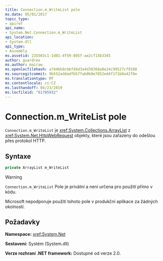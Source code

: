```yaml
---
title: Connection.m_WriteList pole
ms.date: 05/01/2017
topic_type:
- apiref
api_name:
- System.Net.Connection.m_WriteList
api_location:
- System.dll
api_type:
- Assembly
ms.assetid: 235503c1-1d01-4f59-895f-ae2cf15b3345
author: guardrex
ms.author: mairaw
ms.openlocfilehash: a7446b9cbbfd4d3a4d38368a8e24c99527cf9108
ms.sourcegitcommit: 9b552addadfb57fab0b9e7852ed4f1f1b8a42f8e
ms.translationtype: MT
ms.contentlocale: cs-CZ
ms.lasthandoff: 04/23/2019
ms.locfileid: "61705932"
---
```

# <a name="connectionmwritelist-field"></a>Connection.m\_WriteList pole

`Connection.m_WriteList` je <xref:System.Collections.ArrayList> z <xref:System.Net.HttpWebRequest> objekty, které jsou zařazeny do odešlou přes protokol HTTP.

## <a name="syntax"></a>Syntaxe
  
```csharp  
private ArrayList m_WriteList
```

> [!WARNING]
> `Connection.m_WriteList` Pole je privátní a není určena pro použití přímo v kódu.
> 
> Microsoft nepodporuje použití tohoto pole v produkční aplikace za žádných okolností.

## <a name="requirements"></a>Požadavky

**Namespace:** <xref:System.Net>

**Sestavení:** Systém (System.dll)

**Verze rozhraní .NET framework:** Dostupné od verze 2.0.
